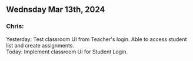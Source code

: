## Wednsday Mar 13th, 2024

### Chris:

Yesterday: Test classroom UI from Teacher's login. Able to access student list and create assignments.\
Today: Implement classroom UI for Student Login.
